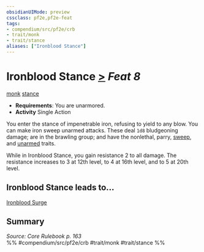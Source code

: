 ```yaml
---
obsidianUIMode: preview
cssclass: pf2e,pf2e-feat
tags:
- compendium/src/pf2e/crb
- trait/monk
- trait/stance
aliases: ["Ironblood Stance"]
---
```

# Ironblood Stance  [>](/rules/core-rulebook/chapter-9-playing-the-game.md#Actions "Single Action") *Feat 8*  
[monk](/rules/traits/monk.md)  [stance](/rules/traits/stance.md)  

- **Requirements**: You are unarmored.
- **Activity** Single Action

You enter the stance of impenetrable iron, refusing to yield to any blow. You can make iron sweep unarmed attacks. These deal `1d8` bludgeoning damage; are in the brawling group; and have the nonlethal, parry, [sweep](/rules/traits/sweep.md), and [unarmed](/rules/traits/unarmed.md) traits.

While in Ironblood Stance, you gain resistance 2 to all damage. The resistance increases to 3 at 12th level, to 4 at 16th level, and to 5 at 20th level.

## Ironblood Stance leads to...

[Ironblood Surge](/compendium/feats/ironblood-surge.md)

## Summary

*Source: Core Rulebook p. 163*  
%% #compendium/src/pf2e/crb #trait/monk #trait/stance %%